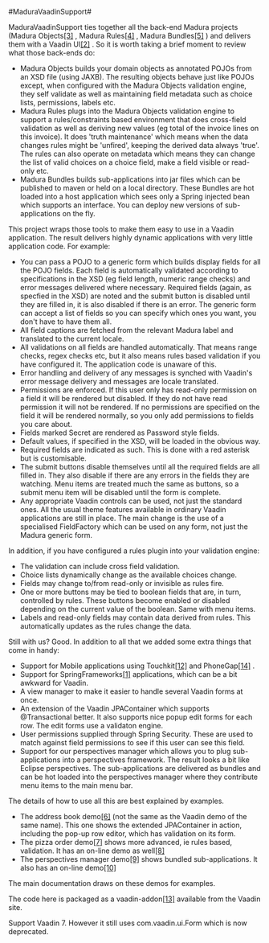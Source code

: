#MaduraVaadinSupport#
	

MaduraVaadinSupport ties together all the back-end Madura projects (Madura Objects[[3]](https://github.com/RogerParkinson/madura-objects-parent) , Madura Rules[[4]](https://github.com/RogerParkinson/MaduraRules) , Madura Bundles[[5]](https://github.com/RogerParkinson/madura-bundles) ) and delivers them with a Vaadin UI[[2]](https://vaadin.com/home) . So it is worth taking a brief moment to review what those back-ends do:

 * Madura Objects builds your domain objects as annotated POJOs from an XSD file (using JAXB). The resulting objects behave just like POJOs except, when configured with the Madura Objects validation engine, they self validate as well as maintaining field metadata such as choice lists, permissions, labels etc.
 * Madura Rules plugs into the Madura Objects validation engine to support a rules/constraints based environment that does cross-field validation as well as deriving new values (eg total of the invoice lines on this invoice). It does 'truth maintenance' which means when the data changes rules might be 'unfired', keeping the derived data always 'true'. The rules can also operate on metadata which means they can change the list of valid choices on a choice field, make a field visible or read-only etc.
 * Madura Bundles builds sub-applications into jar files which can be published to maven or held on a local directory. These Bundles are hot loaded into a host application which sees only a Spring injected bean which supports an interface. You can deploy new versions of sub-applications on the fly.

This project wraps those tools to make them easy to use in a Vaadin application. The result delivers highly dynamic applications with very little application code. For example:

 * You can pass a POJO to a generic form which builds display fields for all the POJO fields. Each field is automatically validated according to specifications in the XSD (eg field length, numeric range checks) and error messages delivered where necessary. Required fields (again, as specfied in the XSD) are noted and the submit button is disabled until they are filled in, it is also disabled if there is an error. The generic form can accept a list of fields so you can specify which ones you want, you don't have to have them all.
 * All field captions are fetched from the relevant Madura label and translated to the current locale.
 * All validations on all fields are handled automatically. That means range checks, regex checks etc, but it also means rules based validation if you have configured it. The application code is unaware of this.
 * Error handling and delivery of any messages is synched with Vaadin's error message delivery and messages are locale translated.
 * Permissions are enforced. If this user only has read-only permission on a field it will be rendered but disabled. If they do not have read permission it will not be rendered. If no permissions are specified on the field it will be rendered normally, so you only add permissions to fields you care about.
 * Fields marked Secret are rendered as Password style fields.
 * Default values, if specified in the XSD, will be loaded in the obvious way.
 * Required fields are indicated as such. This is done with a red asterisk but is customisable.
 * The submit buttons disable themselves until all the required fields are all filled in. They also disable if there are any errors in the fields they are watching. Menu items are treated much the same as buttons, so a submit menu item will be disabled until the form is complete.
 * Any appropriate Vaadin controls can be used, not just the standard ones. All the usual theme features available in ordinary Vaadin applications are still in place. The main change is the use of a specialised FieldFactory which can be used on any form, not just the Madura generic form.

In addition, if you have configured a rules plugin into your validation engine:

 * The validation can include cross field validation.
 * Choice lists dynamically change as the available choices change.
 * Fields may change to/from read-only or invisible as rules fire.
 * One or more buttons may be tied to boolean fields that are, in turn, controlled by rules. These buttons become enabled or disabled depending on the current value of the boolean. Same with menu items.
 * Labels and read-only fields may contain data derived from rules. This automatically updates as the rules change the data.

Still with us? Good. In addition to all that we added some extra things that come in handy:

 * Support for Mobile applications using Touchkit[[12]](https://vaadin.com/add-ons/touchkit) and PhoneGap[[14]](https://vaadin.com/blog/-/blogs/packaging-vaadin-apps-for-home-screens-and-app-stores-with-phonegap) .
 * Support for SpringFrameworks[[1]](http://www.springframework.org) applications, which can be a bit awkward for Vaadin.
 * A view manager to make it easier to handle several Vaadin forms at once.
 * An extension of the Vaadin JPAContainer which supports @Transactional better. It also supports nice popup edit forms for each row. The edit forms use a validaton engine.
 * User permissions supplied through Spring Security. These are used to match against field permissions to see if this user can see this field.
 * Support for our perspectives manager which allows you to plug sub-applications into a perspectives framework. The result looks a bit like Eclipse perspectives. The sub-applications are delivered as bundles and can be hot loaded into the perspectives manager where they contribute menu items to the main menu bar.

The details of how to use all this are best explained by examples.

 * The address book demo[[6]](https://github.com/RogerParkinson/MaduraAddressbook) (not the same as the Vaadin demo of the same name). This one shows the extended JPAContainer in action, including the pop-up row editor, which has validation on its form.
 * The pizza order demo[[7]](https://github.com/RogerParkinson/MaduraPizzaOrderDemo) shows more advanced, ie rules based, validation. It has an on-line demo as well[[8]](http://pizzaorderdemo-madura.rhcloud.com/) 
 * The perspectives manager demo[[9]](https://github.com/RogerParkinson/MaduraPerspectivesManager) shows bundled sub-applications. It also has an on-line demo[[10]](http://perspectivesmanager-madura.rhcloud.com/) 

The main documentation draws on these demos for examples.

The code here is packaged as a vaadin-addon[[13]](https://vaadin.com/directory#!authoring/edit/addon=449) available from the Vaadin site.

Support Vaadin 7. However it still uses com.vaadin.ui.Form which is now deprecated. 